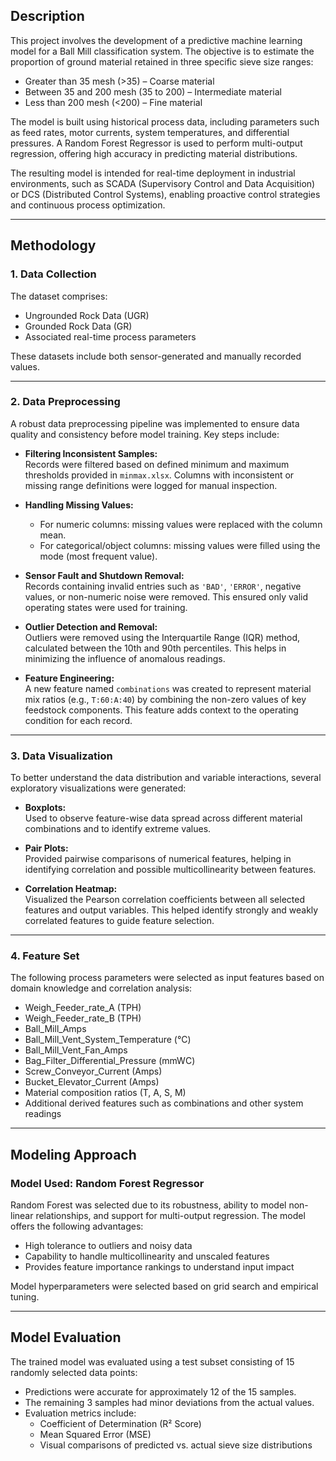 ## Description

This project involves the development of a predictive machine learning model for a Ball Mill classification system. The objective is to estimate the proportion of ground material retained in three specific sieve size ranges:

- Greater than 35 mesh (>35) – Coarse material
- Between 35 and 200 mesh (35 to 200) – Intermediate material
- Less than 200 mesh (<200) – Fine material

The model is built using historical process data, including parameters such as feed rates, motor currents, system temperatures, and differential pressures. A Random Forest Regressor is used to perform multi-output regression, offering high accuracy in predicting material distributions.

The resulting model is intended for real-time deployment in industrial environments, such as SCADA (Supervisory Control and Data Acquisition) or DCS (Distributed Control Systems), enabling proactive control strategies and continuous process optimization.

---

## Methodology

### 1. Data Collection

The dataset comprises:
- Ungrounded Rock Data (UGR)
- Grounded Rock Data (GR)
- Associated real-time process parameters

These datasets include both sensor-generated and manually recorded values.

---

### 2. Data Preprocessing

A robust data preprocessing pipeline was implemented to ensure data quality and consistency before model training. Key steps include:

- **Filtering Inconsistent Samples:**  
  Records were filtered based on defined minimum and maximum thresholds provided in `minmax.xlsx`. Columns with inconsistent or missing range definitions were logged for manual inspection.

- **Handling Missing Values:**  
  - For numeric columns: missing values were replaced with the column mean.
  - For categorical/object columns: missing values were filled using the mode (most frequent value).

- **Sensor Fault and Shutdown Removal:**  
  Records containing invalid entries such as `'BAD'`, `'ERROR'`, negative values, or non-numeric noise were removed. This ensured only valid operating states were used for training.

- **Outlier Detection and Removal:**  
  Outliers were removed using the Interquartile Range (IQR) method, calculated between the 10th and 90th percentiles. This helps in minimizing the influence of anomalous readings.

- **Feature Engineering:**  
  A new feature named `combinations` was created to represent material mix ratios (e.g., `T:60:A:40`) by combining the non-zero values of key feedstock components. This feature adds context to the operating condition for each record.

---

### 3. Data Visualization

To better understand the data distribution and variable interactions, several exploratory visualizations were generated:

- **Boxplots:**  
  Used to observe feature-wise data spread across different material combinations and to identify extreme values.

- **Pair Plots:**  
  Provided pairwise comparisons of numerical features, helping in identifying correlation and possible multicollinearity between features.

- **Correlation Heatmap:**  
  Visualized the Pearson correlation coefficients between all selected features and output variables. This helped identify strongly and weakly correlated features to guide feature selection.

---

### 4. Feature Set

The following process parameters were selected as input features based on domain knowledge and correlation analysis:

- Weigh_Feeder_rate_A (TPH)
- Weigh_Feeder_rate_B (TPH)
- Ball_Mill_Amps
- Ball_Mill_Vent_System_Temperature (°C)
- Ball_Mill_Vent_Fan_Amps
- Bag_Filter_Differential_Pressure (mmWC)
- Screw_Conveyor_Current (Amps)
- Bucket_Elevator_Current (Amps)
- Material composition ratios (T, A, S, M)
- Additional derived features such as combinations and other system readings

---

## Modeling Approach

### Model Used: Random Forest Regressor

Random Forest was selected due to its robustness, ability to model non-linear relationships, and support for multi-output regression. The model offers the following advantages:

- High tolerance to outliers and noisy data
- Capability to handle multicollinearity and unscaled features
- Provides feature importance rankings to understand input impact

Model hyperparameters were selected based on grid search and empirical tuning.

---

## Model Evaluation

The trained model was evaluated using a test subset consisting of 15 randomly selected data points:

- Predictions were accurate for approximately 12 of the 15 samples.
- The remaining 3 samples had minor deviations from the actual values.
- Evaluation metrics include:
  - Coefficient of Determination (R² Score)
  - Mean Squared Error (MSE)
  - Visual comparisons of predicted vs. actual sieve size distributions
